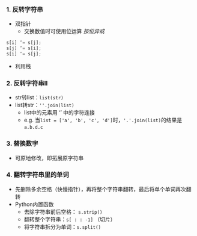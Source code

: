 ### 1. 反转字符串
- 双指针
	- 交换数值时可使用位运算 *按位异或*
```python
s[i] ^= s[j];
s[j] ^= s[i];
s[i] ^= s[j];
```
- 利用栈

### 2. 反转字符串II
- str转list：`list(str)`
- list转str：`''.join(list)`
	- list中的元素用 ‘’ 中的字符连接
	- e.g. 当`list = ['a', 'b', 'c', 'd']`时，`'.'.join(list)`的结果是 `a.b.d.c`

### 3. 替换数字
- 可原地修改，即拓展原字符串

### 4. 翻转字符串里的单词
- 先删除多余空格（快慢指针），再将整个字符串翻转，最后将单个单词再次翻转
- Python内置函数
	- 去除字符串前后空格： `s.strip()`
	- 翻转整个字符串：`s[ : : -1]` （切片）
	- 将字符串拆分为单词：`s.split()`

